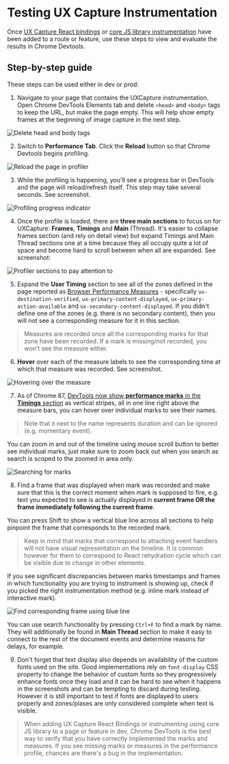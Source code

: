 # Testing UX Capture Instrumentation

Once [UX Capture React bindings](../packages/react-ux-capture/README.md) or [core JS library instrumentation](../packages/ux-capture/README.md) have been added to a route or feature, use these steps to view and evaluate the results in Chrome Devtools.

## Step-by-step guide

These steps can be used either in dev or prod:

1. Navigate to your page that contains the UXCapture instrumentation. Open Chrome DevTools Elements tab and delete `<head>` and `<body>` tags to keep the URL, but make the page empty. This will help show empty frames at the beginning of image capture in the next step.

![Delete head and body tags](delete_head_and_body.png)

2. Switch to **Performance Tab**. Click the **Reload** button so that Chrome Devtools begins profiling.

![Reload the page in profiler](Reload.png)

3. While the profiling is happening, you'll see a progress bar in DevTools and the page will reload/refresh itself. This step may take several seconds. See screenshot.

![Profiling progress indicator](Profiling.png)

4. Once the profile is loaded, there are **three main sections** to focus on for UXCapture: **Frames**, **Timings** and **Main** (Thread). It's easier to collapse frames section (and rely on detail view) but expand Timings and Main Thread sections one at a time because they all occupy quite a lot of space and become hard to scroll between when all are expanded. See screenshot:

![Profiler sections to pay attention to](ChromeDevToolsPerfPanels.png)

5. Expand the **User Timing** section to see all of the zones defined in the page reported as [Browser Performance Measures](https://developer.mozilla.org/en-US/docs/Web/API/User_Timing_API#Performance_measures) - specifically `ux-destination-verified`, `ux-primary-content-displayed`, `ux-primary-action-available` and `ux-secondary-content-displayed`. If you didn't define one of the zones (e.g. there is no secondary content), then you will not see a corresponding measure for it in this section.

> Measures are recorded once all the corresponding marks for that zone have been recorded. If a mark is missing/not recorded, you won't see the measure either.

6. **Hover** over each of the measure labels to see the corresponding time at which that measure was recorded. See screenshot.

![Hovering over the measure](MeasureHover.png)

7. As of Chrome 87, [DevTools now show **performance marks** in the **Timings** section](https://developers.google.com/web/updates/2020/10/devtools#perf-mark) as vertical stripes, all in one line right above the measure bars, you can hover over individual marks to see their names.

> Note that `0` next to the name represents duration and can be ignored (e.g. momentary event).

You can zoom in and out of the timeline using mouse scroll button to better see individual marks, just make sure to zoom back out when you search as search is scoped to the zoomed in area only.

![Searching for marks](ZoomInAndHoverOverMarks.png)

8. Find a frame that was displayed when mark was recorded and make sure that this is the correct moment when mark is supposed to fire, e.g. text you expected to see is actually displayed in **current frame OR the frame immediately following the current frame**.

You can press Shift to show a vertical blue line across all sections to help pinpoint the frame that corresponds to the recorded mark.

> Keep in mind that marks that correspond to attaching event handlers will not have visual representation on the timeline. It is common however for them to correspond to React rehydration cycle which can be visible due to change in other elements.

If you see significant discrepancies between marks timestamps and frames in which functionality you are trying to instrument is showing up, check if you picked the right instrumentation method (e.g. inline mark instead of interactive mark).

![Find corresponding frame using blue line](FindAFrameUsingBlueLine.png)

You can use search functionality by pressing `Ctrl+F` to find a mark by name. They will additionally be found in **Main Thread** section to make it easy to connect to the rest of the document events and determine reasons for delays, for example.

9. Don't forget that text display also depends on availability of the custom fonts used on the site. Good implementations rely on `font-display` CSS property to change the behavior of custom fonts so they progressively enhance fonts once they load and it can be hard to see when it happens in the screenshots and can be tempting to discard during testing. However it is still important to test if fonts are displayed to users properly and zones/plases are only considered complete when text is visible.

> When adding UX Capture React Bindings or instrumenting using core JS library to a page or feature in dev, Chrome DevTools is the best way to verify that you have correctly implemented the marks and measures. If you see missing marks or measures in the performance profile, chances are there's a bug in the implementation.
